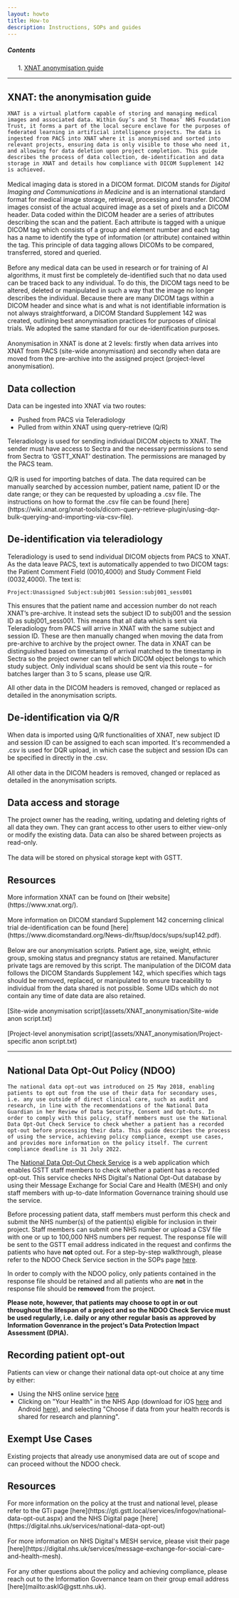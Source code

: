 ```yaml
---
layout: howto
title: How-to
description: Instructions, SOPs and guides
---
```

<div class="card" style="width: 18rem;">
   <div class="card-body">
      <h5 class="card-title">Contents</h5>
      <ol>
      1. <a href="#ANON">XNAT anonymisation guide</a><br>
      </ol>
   </div>
</div>


<hr>


## <a name=ANON></a>**XNAT: the anonymisation guide**
`XNAT is a virtual platform capable of storing and managing medical images and associated data. Within Guy’s and St Thomas’ NHS Foundation Trust, it forms a part of the local secure enclave for the purposes of federated learning in artificial intelligence projects. The data is ingested from PACS into XNAT where it is anonymised and sorted into relevant projects, ensuring data is only visible to those who need it, and allowing for data deletion upon project completion. This guide describes the process of data collection, de-identification and data storage in XNAT and details how compliance with DICOM Supplement 142 is achieved.`
<br><br>
Medical imaging data is stored in a DICOM format. DICOM stands for *Digital Imaging and Communications in Medicine* and is an international standard format for medical image storage, retrieval, processing and transfer. DICOM images consist of the actual acquired image as a set of pixels and a DICOM header. Data coded within the DICOM header are a series of attributes describing the scan and the patient. Each attribute is tagged with a unique DICOM tag which consists of a group and element number and each tag has a name to identify the type of information (or attribute) contained within the tag. This principle of data tagging allows DICOMs to be compared, transferred, stored and queried.
<br>
<br>
Before any medical data can be used in research or for training of AI algorithms, it must first be completely de-identified such that no data used can be traced back to any individual. To do this, the DICOM tags need to be altered, deleted or manipulated in such a way that the image no longer describes the individual. Because there are many DICOM tags within a DICOM header and since what is and what is not identifiable information is not always straightforward, a DICOM Standard Supplement 142 was created, outlining best anonymisation practices for purposes of clinical trials. We adopted the same standard for our de-identification purposes.
<br>
<br>
Anonymisation in XNAT is done at 2 levels: firstly when data arrives into XNAT from PACS (site-wide anonymisation) and secondly when data are moved from the pre-archive into the assigned project (project-level anonymisation).
<br>
<h2>Data collection</h2>
Data can be ingested into XNAT via two routes: 
<ul>
<li>Pushed from PACS via Teleradiology</li>
<li>Pulled from within XNAT using query-retrieve (Q/R)</li>
</ul>
Teleradiology is used for sending individual DICOM objects to XNAT. The sender must have access to Sectra and the necessary permissions to send from Sectra to ‘GSTT_XNAT’ destination. The permissions are managed by the PACS team.
<br>
<br>
Q/R is used for importing batches of data. The data required can be manually searched by accession number, patient name, patient ID or the date range; or they can be requested by uploading a .csv file. The instructions on how to format the .csv file can be found [here](https://wiki.xnat.org/xnat-tools/dicom-query-retrieve-plugin/using-dqr-bulk-querying-and-importing-via-csv-file).
<br>
<h2>De-identification via teleradiology</h2>
Teleradiology is used to send individual DICOM objects from PACS to XNAT. As the data leave PACS, text is automatically appended to two DICOM tags: the Patient Comment Field (0010,4000) and Study Comment Field (0032,4000). The text is: 

    Project:Unassigned Subject:subj001 Session:subj001_sess001

This ensures that the patient name and accession number do not reach XNAT’s pre-archive. It instead sets the subject ID to subj001 and the session ID as subj001_sess001. This means that all data which is sent via Teleradiology from PACS will arrive in XNAT with the same subject and session ID. These are then manually changed when moving the data from pre-archive to archive by the project owner. The data in XNAT can be distinguished based on timestamp of arrival matched to the timestamp in Sectra so the project owner can tell which DICOM object belongs to which study subject. Only individual scans should be sent via this route – for batches larger than 3 to 5 scans, please use Q/R.

All other data in the DICOM headers is removed, changed or replaced as detailed in the anonymisation scripts.
<br>
<h2>De-identification via Q/R</h2>
When data is imported using Q/R functionalities of XNAT, new subject ID and session ID can be assigned to each scan imported. It's recommended a .csv is used for DQR upload, in which case the subject and session IDs can be specified in directly in the .csv.
<br>
<br>
All other data in the DICOM headers is removed, changed or replaced as detailed in the anonymisation scripts.
<br>
<h2>Data access and storage</h2>
The project owner has the reading, writing, updating and deleting rights of all data they own. They can grant access to other users to either view-only or modify the existing data. Data can also be shared between projects as read-only.
<br>
<br>
The data will be stored on physical storage kept with GSTT.
<br>
<h2>Resources</h2>
More information XNAT can be found on [their website](https://www.xnat.org/).
<br>
<br>
More information on DICOM standard Supplement 142 concerning clinical trial de-identification can be found [here](https://www.dicomstandard.org/News-dir/ftsup/docs/sups/sup142.pdf).
<br>
<br>
Below are our anonymisation scripts. Patient age, size, weight, ethnic group, smoking status and pregnancy status are retained. Manufacturer private tags are removed by this script.  The manipulation of the DICOM data follows the DICOM Standards Supplement 142, which specifies which tags should be removed, replaced, or manipulated to ensure traceability to individual from the data shared is not possible. Some UIDs which do not contain any time of date data are also retained.
<br>
<br>
[Site-wide anonymisation script](assets/XNAT_anonymisation/Site-wide anon script.txt)
<br>
<br>
[Project-level anonymisation script](assets/XNAT_anonymisation/Project-specific anon script.txt)


<hr>


## <a name=NDOO></a>**National Data Opt-Out Policy (NDOO)**
`The national data opt-out was introduced on 25 May 2018, enabling patients to opt out from the use of their data for secondary uses, i.e. any use outside of direct clinical care, such as audit and research, in line with the recommendations of the National Data Guardian in her Review of Data Security, Consent and Opt-Outs. In order to comply with this policy, staff members must use the National Data Opt-Out Check Service to check whether a patient has a recorded opt-out before processing their data. This guide describes the process of using the service, achieving policy compliance, exempt use cases, and provides more information on the policy itself. The current compliance deadline is 31 July 2022.`

The [National Data Opt-Out Check Service](https://optout.gstt.nhs.uk/#/login) is a web application which enables GSTT staff members to check whether a patient has a recorded opt-out. This service checks NHS Digital's National Opt-Out database by using their Message Exchange for Social Care and Health (MESH) and only staff members with up-to-date Information Governance training should use the service.

Before processing patient data, staff members must perform this check and submit the NHS number(s) of the patient(s) eligible for inclusion in their project. Staff members can submit one NHS number or upload a CSV file with one or up to 100,000 NHS numbers per request. The response file will be sent to the GSTT email address indicated in the request and confirms the patients who have **not** opted out. For a step-by-step walkthrough, please refer to the NDOO Check Service section in the SOPs page [here](SOPs.md#NDOOCheckService).

In order to comply with the NDOO policy, only patients contained in the response file should be retained and all patients who are **not** in the response file should be **removed** from the project.

**Please note, however, that patients may choose to opt in or out throughout the lifespan of a project and so the NDOO Check Service must be used regularly, i.e. daily or any other regular basis as approved by Information Govenrance in the project's Data Protection Impact Assessment (DPIA).**
<br>
<h2>Recording patient opt-out</h2>
Patients can view or change their national data opt-out choice at any time by either:
<ul>
<li>Using the NHS online service <a href="https://www.nhs.uk/your-nhs-data-matters">here</a></li>
<li>Clicking on "Your Health" in the NHS App (download for iOS <a href="https://apps.apple.com/gb/app/nhs-app/id1388411277">here</a> and Android <a href="https://play.google.com/store/apps/details?id=com.nhs.online.nhsonline&hl=en_GB&gl=US">here</a>), and selecting "Choose if data from your health records is shared for research and planning".</li>
</ul>
<h2>Exempt Use Cases</h2>
Existing projects that already use anonymised data are out of scope and can proceed without the NDOO check.
<br>
<h2>Resources</h2>
For more information on the policy at the trust and national level, please refer to the GTi page [here](https://gti.gstt.local/services/infogov/national-data-opt-out.aspx) and the NHS Digital page [here](https://digital.nhs.uk/services/national-data-opt-out)
<br>
<br>
For more information on NHS Digital's MESH service, please visit their page [here](https://digital.nhs.uk/services/message-exchange-for-social-care-and-health-mesh).
<br>
<br>
For any other questions about the policy and achieving compliance, please reach out to the Information Governance team on their group email address [here](mailto:askIG@gstt.nhs.uk).
